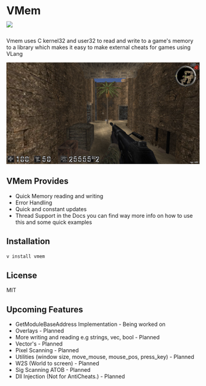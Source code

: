 # VMem<br>[![](https://dcbadge.vercel.app/api/server/atJfeBukSb)](https://discord.gg/atJfeBukSb)
Vmem uses C kernel32 and user32 to read and write to a game's memory to a library which makes it easy to make external cheats for games using VLang

![AssaultCube Example](https://github.com/Phyrenos/VMem/blob/main/examples/Screenshots/AssaultCube.png?raw=true)

## VMem Provides
- Quick Memory reading and writing
- Error Handling
- Quick and constant updates
- Thread Support
in the Docs you can find way more info on how to use this and some quick examples

## Installation
`v install vmem`

## License
MIT

## Upcoming Features
- GetModuleBaseAddress Implementation - Being worked on
- Overlays - Planned
- More writing and reading e.g strings, vec, bool - Planned
- Vector's - Planned
- Pixel Scanning - Planned
- Utilities (window size, move_mouse, mouse_pos, press_key) - Planned
- W2S (World to screen) - Planned
- Sig Scanning ATOB - Planned
- Dll Injection (Not for AntiCheats.) - Planned
